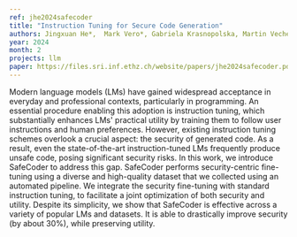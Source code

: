 ```yaml
---
ref: jhe2024safecoder
title: "Instruction Tuning for Secure Code Generation"
authors: Jingxuan He*,  Mark Vero*, Gabriela Krasnopolska, Martin Vechev
year: 2024
month: 2
projects: llm
paper: https://files.sri.inf.ethz.ch/website/papers/jhe2024safecoder.pdf
---
```


Modern language models (LMs) have gained widespread acceptance in everyday and professional contexts, particularly in programming. An essential procedure enabling this adoption is instruction tuning, which substantially enhances LMs' practical utility by training them to follow user instructions and human preferences. However, existing instruction tuning schemes overlook a crucial aspect: the security of generated code. As a result, even the state-of-the-art instruction-tuned LMs frequently produce unsafe code, posing significant security risks. In this work, we introduce SafeCoder to address this gap. SafeCoder performs security-centric fine-tuning using a diverse and high-quality dataset that we collected using an automated pipeline. We integrate the security fine-tuning with standard instruction tuning, to facilitate a joint optimization of both security and utility. Despite its simplicity, we show that SafeCoder is effective across a variety of popular LMs and datasets. It is able to drastically improve security (by about 30%), while preserving utility.